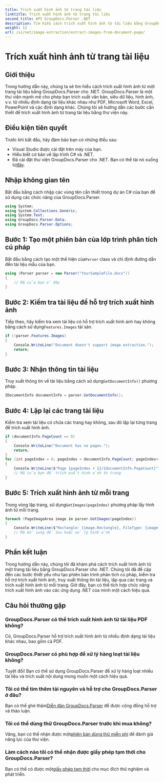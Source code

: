 ```yaml
---
title: Trích xuất hình ảnh từ trang tài liệu
linktitle: Trích xuất hình ảnh từ trang tài liệu
second_title: API GroupDocs.Parser .NET
description: Tìm hiểu cách trích xuất hình ảnh từ tài liệu bằng GroupDocs.Parser cho .NET. Nâng cao khả năng xử lý tài liệu của bạn.
weight: 12
url: /vi/net/image-extraction/extract-images-from-document-page/
---
```


# Trích xuất hình ảnh từ trang tài liệu

## Giới thiệu
Trong hướng dẫn này, chúng ta sẽ tìm hiểu cách trích xuất hình ảnh từ một trang tài liệu bằng GroupDocs.Parser cho .NET. GroupDocs.Parser là một thư viện mạnh mẽ cho phép bạn trích xuất văn bản, siêu dữ liệu, hình ảnh, v.v. từ nhiều định dạng tài liệu khác nhau như PDF, Microsoft Word, Excel, PowerPoint và các định dạng khác. Chúng tôi sẽ hướng dẫn các bước cần thiết để trích xuất hình ảnh từ trang tài liệu bằng thư viện này.
## Điều kiện tiên quyết
Trước khi bắt đầu, hãy đảm bảo bạn có những điều sau:
- Visual Studio được cài đặt trên máy của bạn.
- Hiểu biết cơ bản về lập trình C# và .NET.
- Đã cài đặt thư viện GroupDocs.Parser cho .NET. Bạn có thể tải nó xuống từ[đây](https://releases.groupdocs.com/parser/net/).

## Nhập không gian tên
Bắt đầu bằng cách nhập các vùng tên cần thiết trong dự án C# của bạn để sử dụng các chức năng của GroupDocs.Parser.
```csharp
using System;
using System.Collections.Generic;
using System.Text;
using GroupDocs.Parser.Data;
using GroupDocs.Parser.Options;
```
## Bước 1: Tạo một phiên bản của lớp trình phân tích cú pháp
 Bắt đầu bằng cách tạo một thể hiện của`Parser` class và chỉ định đường dẫn đến tài liệu mẫu của bạn.
```csharp
using (Parser parser = new Parser("YourSampleFile.docx"))
{
    // Mã của bạn ở đây
}
```
## Bước 2: Kiểm tra tài liệu để hỗ trợ trích xuất hình ảnh
 Tiếp theo, hãy kiểm tra xem tài liệu có hỗ trợ trích xuất hình ảnh hay không bằng cách sử dụng`Features.Images` tài sản.
```csharp
if (!parser.Features.Images)
{
    Console.WriteLine("Document doesn't support image extraction.");
    return;
}
```
## Bước 3: Nhận thông tin tài liệu
 Truy xuất thông tin về tài liệu bằng cách sử dụng`GetDocumentInfo()` phương pháp.
```csharp
IDocumentInfo documentInfo = parser.GetDocumentInfo();
```
## Bước 4: Lặp lại các trang tài liệu
Kiểm tra xem tài liệu có chứa các trang hay không, sau đó lặp lại từng trang để trích xuất hình ảnh.
```csharp
if (documentInfo.PageCount == 0)
{
    Console.WriteLine("Document has no pages.");
    return;
}
for (int pageIndex = 0; pageIndex < documentInfo.PageCount; pageIndex++)
{
    Console.WriteLine($"Page {pageIndex + 1}/{documentInfo.PageCount}");
    // Mã của bạn để trích xuất hình ảnh từ trang
}
```
## Bước 5: Trích xuất hình ảnh từ mỗi trang
 Trong vòng lặp trang, sử dụng`GetImages(pageIndex)` phương pháp lấy hình ảnh từ mỗi trang.
```csharp
foreach (PageImageArea image in parser.GetImages(pageIndex))
{
    Console.WriteLine($"Rectangle: {image.Rectangle}, FileType: {image.FileType}");
    // Mã bổ sung để lưu hoặc xử lý hình ảnh
}
```

## Phần kết luận
Trong hướng dẫn này, chúng tôi đã khám phá cách trích xuất hình ảnh từ một trang tài liệu bằng GroupDocs.Parser cho .NET. Chúng tôi đã đề cập đến các bước thiết yếu như tạo phiên bản trình phân tích cú pháp, kiểm tra hỗ trợ trích xuất hình ảnh, truy xuất thông tin tài liệu, lặp qua các trang và trích xuất hình ảnh từ mỗi trang. Giờ đây, bạn có thể tích hợp chức năng trích xuất hình ảnh vào các ứng dụng .NET của mình một cách hiệu quả.

## Câu hỏi thường gặp
### GroupDocs.Parser có thể trích xuất hình ảnh từ tài liệu PDF không?
Có, GroupDocs.Parser hỗ trợ trích xuất hình ảnh từ nhiều định dạng tài liệu khác nhau, bao gồm cả PDF.
### GroupDocs.Parser có phù hợp để xử lý hàng loạt tài liệu không?
Tuyệt đối! Bạn có thể sử dụng GroupDocs.Parser để xử lý hàng loạt nhiều tài liệu và trích xuất nội dung mong muốn một cách hiệu quả.
### Tôi có thể tìm thêm tài nguyên và hỗ trợ cho GroupDocs.Parser ở đâu?
 Bạn có thể ghé thăm[Diễn đàn GroupDocs.Parser](https://forum.groupdocs.com/c/parser/17) để được cộng đồng hỗ trợ và thảo luận.
### Tôi có thể dùng thử GroupDocs.Parser trước khi mua không?
 Vâng, bạn có thể nhận được một[phiên bản dùng thử miễn phí](https://releases.groupdocs.com/) để đánh giá năng lực của thư viện.
### Làm cách nào tôi có thể nhận được giấy phép tạm thời cho GroupDocs.Parser?
 Bạn có thể có được một[giấy phép tạm thời](https://purchase.groupdocs.com/temporary-license/) cho mục đích thử nghiệm và phát triển.